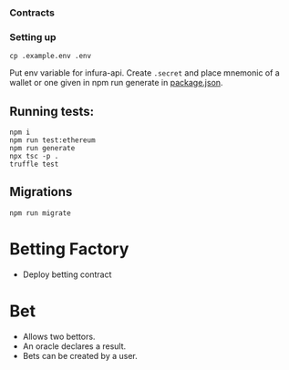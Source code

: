 ### Contracts

### Setting up

```
cp .example.env .env
```

Put env variable for infura-api.
Create `.secret` and place mnemonic of a wallet or one given in npm run generate in [package.json](./package.json#L12).

## Running tests:

```
npm i
npm run test:ethereum
npm run generate
npx tsc -p .
truffle test
```

## Migrations

```
npm run migrate
```

<!-- ![alt text](./contracts/assets/one.png) -->

# Betting Factory

-   Deploy betting contract

# Bet

-   Allows two bettors.
-   An oracle declares a result.
-   Bets can be created by a user.
